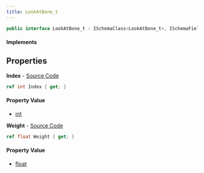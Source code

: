 ```yaml
---
title: LookAtBone_t
---
```


```csharp
public interface LookAtBone_t : ISchemaClass<LookAtBone_t>, ISchemaField, ISchemaClass, INativeHandle
```

#### Implements

## Properties

**Index** - [Source Code](https://github.com/swiftly-solution/swiftlys2/blob/master/managed/src/SwiftlyS2.Generated/Schemas/Interfaces/LookAtBone_t.cs#L16)

```csharp
ref int Index { get; }
```

#### Property Value

- [int](https://learn.microsoft.com/dotnet/api/system.int32)

**Weight** - [Source Code](https://github.com/swiftly-solution/swiftlys2/blob/master/managed/src/SwiftlyS2.Generated/Schemas/Interfaces/LookAtBone_t.cs#L18)

```csharp
ref float Weight { get; }
```

#### Property Value

- [float](https://learn.microsoft.com/dotnet/api/system.single)

